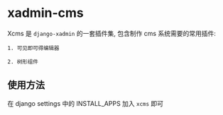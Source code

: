 xadmin-cms
==========

Xcms 是 ``django-xadmin`` 的一套插件集, 包含制作 cms 系统需要的常用插件:

    1. 可见即可得编辑器

    2. 树形组件

使用方法
--------

在 django settings 中的 INSTALL_APPS 加入 ``xcms`` 即可